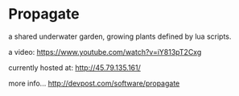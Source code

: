 # Propagate

a shared underwater garden, growing plants defined by lua scripts.

a video:
https://www.youtube.com/watch?v=iY813pT2Cxg

currently hosted at:
http://45.79.135.161/

more info...
http://devpost.com/software/propagate